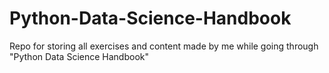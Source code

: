 # Python-Data-Science-Handbook
Repo for storing all exercises and content made by me while going through "Python Data Science Handbook"
